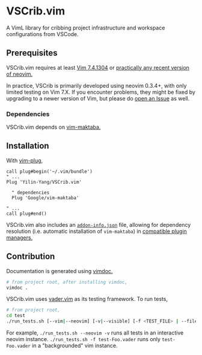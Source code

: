 VSCrib.vim
================================================================================
A VimL library for cribbing project infrastructure and workspace configurations
from VSCode.

Prerequisites
--------------------------------------------------------------------------------
VSCrib.vim requires at least [Vim 7.4.1304](https://github.com/vim/vim/commit/7823a3bd2eed6ff9e544d201de96710bd5344aaf)
or [practically any recent version of neovim.](https://github.com/neovim/neovim/commit/4dcd19d9bc2417051ddbda177010ca8c0cb2cf73)

In practice, VSCrib is primarily developed using neovim 0.3.4+, with only
limited testing on Vim 7.X. If you encounter problems, they might be fixed by
upgrading to a newer version of Vim, but please do [open an Issue](https://github.com/Yilin-Yang/VSCrib.vim/issues)
as well.

### Dependencies

VSCrib.vim depends on [vim-maktaba.](https://github.com/google/vim-maktaba/)

Installation
--------------------------------------------------------------------------------

With [vim-plug](https://github.com/junegunn/vim-plug),

```vim
call plug#begin('~/.vim/bundle')
" ...
Plug 'Yilin-Yang/VSCrib.vim'

  " dependencies
  Plug 'Google/vim-maktaba'

" ...
call plug#end()
```

VSCrib.vim also includes an [`addon-info.json`](https://github.com/google/vim-maktaba/wiki/Creating-Vim-Plugins-with-Maktaba#plugin_metadata)
file, allowing for dependency resolution (i.e. automatic installation of
`vim-maktaba`) in [compatible plugin managers.](https://github.com/MarcWeber/vim-addon-manager)

Contribution
--------------------------------------------------------------------------------
Documentation is generated using [vimdoc.](https://github.com/google/vimdoc)

```bash
# from project root, after installing vimdoc,
vimdoc .
```

VSCrib.vim uses [vader.vim](https://github.com/junegunn/vader.vim) as its
testing framework. To run tests,

```bash
# from project root,
cd test
./run_tests.sh [--vim|--neovim] [-v|--visible] [-f <TEST_FILE> | --file=<TEST_FILE>]
```

For example, `./run_tests.sh --neovim -v` runs all tests in an interactive
neovim instance. `./run_tests.sh -f test-Foo.vader` runs only `test-Foo.vader`
in a "backgrounded" vim instance.
